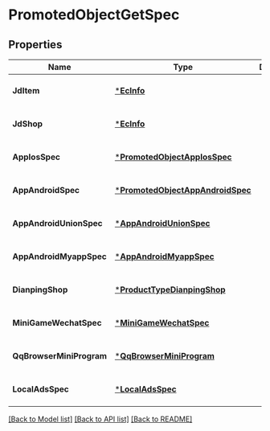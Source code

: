 # PromotedObjectGetSpec

## Properties
Name | Type | Description | Notes
------------ | ------------- | ------------- | -------------
**JdItem** | [***EcInfo**](ec_info.md) |  | [optional] [default to null]
**JdShop** | [***EcInfo**](ec_info.md) |  | [optional] [default to null]
**AppIosSpec** | [***PromotedObjectAppIosSpec**](promoted_object_app_ios_spec.md) |  | [optional] [default to null]
**AppAndroidSpec** | [***PromotedObjectAppAndroidSpec**](promoted_object_app_android_spec.md) |  | [optional] [default to null]
**AppAndroidUnionSpec** | [***AppAndroidUnionSpec**](app_android_union_spec.md) |  | [optional] [default to null]
**AppAndroidMyappSpec** | [***AppAndroidMyappSpec**](app_android_myapp_spec.md) |  | [optional] [default to null]
**DianpingShop** | [***ProductTypeDianpingShop**](product_type_dianping_shop.md) |  | [optional] [default to null]
**MiniGameWechatSpec** | [***MiniGameWechatSpec**](mini_game_wechat_spec.md) |  | [optional] [default to null]
**QqBrowserMiniProgram** | [***QqBrowserMiniProgram**](qq_browser_mini_program.md) |  | [optional] [default to null]
**LocalAdsSpec** | [***LocalAdsSpec**](local_ads_spec.md) |  | [optional] [default to null]

[[Back to Model list]](../README.md#documentation-for-models) [[Back to API list]](../README.md#documentation-for-api-endpoints) [[Back to README]](../README.md)


